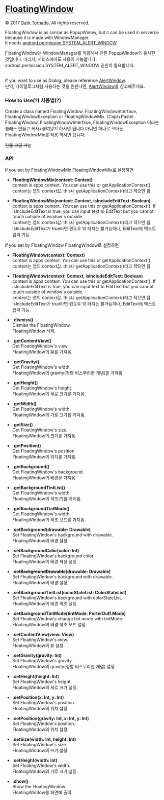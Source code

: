 # <a href="https://github.com/DarkTornado/FloatingWindow">FloatingWindow</a>

© 2017 <a href="https://github.com/DarkTornado">Dark Tornado</a>, All rights reserved.

FloatingWindow is as similar as PopupWinow, but it can be used in serverce because it is made with WindowManager.<br>
It needs <a href="https://developer.android.com/reference/android/Manifest.permission.html#SYSTEM_ALERT_WINDOW">android.permission.SYSTEM_ALERT_WINDOW</a>.<br>

FloatingWindow는 WindowManager를 이용해서 만든 PopupWindow와 유사한 것입니다. 따라서, 서비스에서도 사용이 가능합니다.<br>
android.permission.SYSTEM_ALERT_WINDOW 권한이 필요합니다.<br><br>


If you want to use as Dialog, please reference <a href="https://github.com/DarkTornado/AlertWindow">AlertWindow</a>.<br>
만약, 다이얼로그처럼 사용하는 것을 원한다면, <a href="https://github.com/DarkTornado/AlertWindow">AlertWindow</a>을 참고해주세요.


### How to Use(?) 사용법(?)
Create a class named FloatingWindow, FloatingWindowInterface, FloatingWindowException or FloatingWindowMix. (Copt+Paste)<br>
FloatingWindow, FloatingWindowInterface, FloatingWindowException 이라는 클래스 만들고 복사+붙여넣기 하시면 됩니다
아니면 하나로 모아둔 FloatingWindowMix를 적용 하시면 됩니다.<br>

<del>한줄 코딩 가능</del>


### API


if you set by FloatingWindowMix
FloatingWindowMix로 설정하면

- <b>FloatingWindowMix(context: Context)</b><br>
context is apps context. You can use this or getApplicationContext().<br>
context는 앱의 context값. this나 getApplicationContext()라고 적으면 됨.

- <b>FloatingWindowMix(context: Context, isIncludeEditText: Boolean)</b><br>
context is apps context. You can use this or getApplicationContext(). If isIncludeEditText is true, you can input text to EditText but you cannot touch outside of window's outside.<br>
context는 앱의 context값. this나 getApplicationContext()라고 적으면 됨. isIncludeEditText가 true라면 윈도우 밖 터치는 불가능하나, EditText에 텍스트 입력 가능.


if you set by FloatingWindow
FloatingWindow로 설정하면

- <b>FloatingWindow(context: Context)</b><br>
context is apps context. You can use this or getApplicationContext().<br>
context는 앱의 context값. this나 getApplicationContext()라고 적으면 됨.

- <b>FloatingWindow(context: Context, isIncludeEditText: Boolean)</b><br>
context is apps context. You can use this or getApplicationContext(). If isIncludeEditText is true, you can input text to EditText but you cannot touch outside of window's outside.<br>
context는 앱의 context값. this나 getApplicationContext()라고 적으면 됨. isIncludeEditText가 true라면 윈도우 밖 터치는 불가능하나, EditText에 텍스트 입력 가능.

- <b>.dismiss()</b><br>
Dismiss the FloatingWindow.<br>
FloatingWindow 삭제.

- <b>.getContentView()</b><br>
Get FloatingWindow's view.<br>
FloatingWindow의 뷰를 가져옴.

- <b>.getGravity()</b><br>
Get FloatingWindow's width.<br>
FloatingWindow의 gravity(정렬 비스무리한 개념)을 가져옴.

- <b>.getHeight()</b><br>
Get FloatingWindow's height.<br>
FloatingWindow의 세로 크기를 가져옴.

- <b>.getWidth()</b><br>
Get FloatingWindow's width.<br>
FloatingWindow의 가로 크기를 가져옴.

- <b>.getSize()</b><br>
Get FloatingWindow's size.<br>
FloatingWindow의 크기를 가져옴.

- <b>.getPosition()</b><br>
Get FloatingWindow's position.<br>
FloatingWindow의 위치를 가져옴.

- <b>.getBackground()</b><br>
Get FloatingWindow's background.<br>
FloatingWindow의 배경을 가져옴.

- <b>.getBackgroundTintList()</b><br>
Get FloatingWindow's width.<br>
FloatingWindow의 색조(?)를 가져옴.

- <b>.getBackgroundTintMode()</b><br>
Get FloatingWindow's width.<br>
FloatingWindow의 색조 모드를 가져옴.

- <b>.setBackground(drawable: Drawable)</b><br>
Set FloatingWindow's background with drawable.<br>
FloatingWindow의 배경 설정.

- <b>.setBackgroundColor(color: Int)</b><br>
Set FloatingWindow's background color.<br>
FloatingWindow의 배경 색상 설정.

- <b>.<del>setBackgroundDrawable</del>(drawable: Drawable)</b><br>
Set FloatingWindow's background with drawable.<br>
FloatingWindow의 배경 설정.

- <b>.setBackgroundTintList(colorStateList: ColorStateList)</b><br>
Set FloatingWindow's background with colorStateList.<br>
FloatingWindow의 배경 색조 설정.

- <b>.setBackgroundTintMode(tintMode: PorterDuff.Mode)</b><br>
Set FloatingWindow's change tint mode with tintMode.<br>
FloatingWindow의 배경 색조 모드 설정.

- <b>.setContentView(view: View)</b><br>
Set FloatingWindow's view.<br>
FloatingWindow의 뷰 설정.

- <b>.setGravity(gravity: Int)</b><br>
Set FloatingWindow's gravity.<br>
FloatingWindow의 gravity(정렬 비스무리한 개념) 설정.

- <b>.setHeight(height: Int)</b><br>
Set FloatingWindow's height.<br>
FloatingWindow의 세로 크기 설정.

- <b>.setPosition(x: Int, y: Int)</b><br>
Set FloatingWindow's position.<br>
FloatingWindow의 위치 설정.

- <b>.setPosition(gravity: Int, x: Int, y: Int)</b><br>
Set FloatingWindow's position.<br>
FloatingWindow의 위치 설정.

- <b>.setSize(width: Int, height: Int)</b><br>
Set FloatingWindow's size.<br>
FloatingWindow의 크기 설정.

- <b>.setHeight(width: Int)</b><br>
Set FloatingWindow's width.<br>
FloatingWindow의 가로 크기 설정.

- <b>.show()</b><br>
Show the FloatingWindow<br>
FloatingWindow를 화면에 출력.


